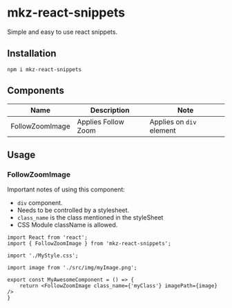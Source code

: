 # mkz-react-snippets

Simple and easy to use react snippets.

## Installation

```
npm i mkz-react-snippets
```

## Components

| Name            | Description         | Note                     |
| --------------- | ------------------- | ------------------------ |
| FollowZoomImage | Applies Follow Zoom | Applies on `div` element |

## Usage

### FollowZoomImage

Important notes of using this component:

-   `div` component.
-   Needs to be controlled by a stylesheet.
-   `class_name` is the class mentioned in the styleSheet
-   CSS Module className is allowed.

```
import React from 'react';
import { FollowZoomImage } from 'mkz-react-snippets';

import './MyStyle.css';

import image from './src/img/myImage.png';

export const MyAwesomeComponent = () => {
    return <FollowZoomImage class_name={'myClass'} imagePath={image} />
}
```
